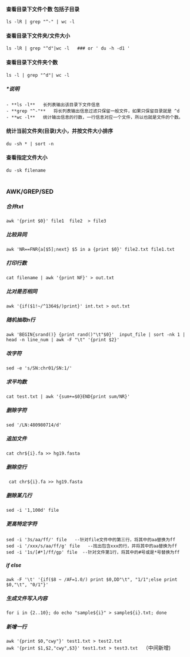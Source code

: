 #### 查看目录下文件个数 包括子目录
```ls -lR | grep "^-" | wc -l ```
#### 查看目录下文件夹/文件大小 
```ls -lR | grep "^d"|wc -l   ### or ' du -h -d1 ' ```
#### 查看目录下文件夹个数
```ls -l | grep "^d"| wc -l```
##### *说明
```
- **ls -l**   长列表输出该目录下文件信息
- **grep "^-"**   将长列表输出信息过滤只保留一般文件，如果只保留目录就是 ^d
- **wc -l**   统计输出信息的行数，一行信息对应一个文件，所以也就是文件的个数。
```
#### 统计当前文件夹(目录)大小，并按文件大小排序
```du -sh * | sort -n```
#### 查看指定文件大小
```du -sk filename ```
<br>
<br>

### **AWK/GREP/SED**
##### 合并txt
```awk '{print $0}' file1  file2  > file3```
##### 比较异同
```awk 'NR==FNR{a[$5];next} $5 in a {print $0}' file2.txt file1.txt```

##### 打印行数
```cat filename | awk '{print NF}' > out.txt ```

##### 比对是否相同
```awk '{if($1!~/^1364$/)print}' int.txt > out.txt```

##### 随机抽取n行
```awk 'BEGIN{srand()} {print rand()"\t"$0}'  input_file | sort -nk 1 | head -n line_num | awk -F "\t" '{print $2}' ```

##### 改字符
```sed -e 's/SN:chr01/SN:1/'```
##### 求平均数
```cat test.txt | awk '{sum+=$0}END{print sum/NR}' ```

##### 删除字符
```sed '/LN:480980714/d'```

##### 追加文件
```cat chr${i}.fa >> hg19.fasta```

##### 删除空行
``` cat chr${i}.fa >> hg19.fasta```

##### 删除某几行
```sed -i '1,100d' file```

##### 更高特定字符
```
sed -i '3s/aa/ff/' file   --针对file文件中的第三行，将其中的aa替换为ff
sed -i '/xxx/s/aa/ff/g' file   --找出包含xxx的行，并将其中的aa替换为ff
sed -i '1s/[#*]/ff/gp' file  --针对文件第1行，将其中的#号或是*号替换为ff
```

##### if else
```awk -F '\t' '{if($8 ~ /AF=1.0/) print $0,DD"\t", "1/1";else print $0,"\t", "0/1"}' ```

##### 生成文件写入内容
```for i in {2..10}; do echo "sample${i}" > sample${i}.txt; done```

##### 新增一行
```awk '{print $0,"cwy"}' test1.txt > test2.txt```<br>
```awk '{print $1,$2,"cwy",$3}' test1.txt > test3.txt  ```（中间新增)